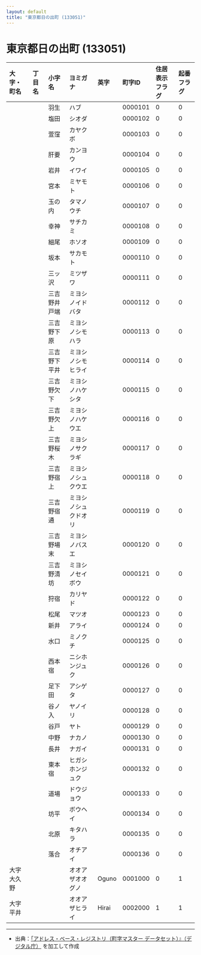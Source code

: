 ```yaml
---
layout: default
title: "東京都日の出町 (133051)"
---
```


# 東京都日の出町 (133051)

| 大字・町名 | 丁目名 | 小字名 | ヨミガナ | 英字 | 町字ID | 住居表示フラグ | 起番フラグ |
|:---|:---|:---|:---|:---|:---|:---|:---|
|  |  | 羽生 | ハブ |  | 0000101 | 0 | 0 |
|  |  | 塩田 | シオダ |  | 0000102 | 0 | 0 |
|  |  | 萱窪 | カヤクボ |  | 0000103 | 0 | 0 |
|  |  | 肝要 | カンヨウ |  | 0000104 | 0 | 0 |
|  |  | 岩井 | イワイ |  | 0000105 | 0 | 0 |
|  |  | 宮本 | ミヤモト |  | 0000106 | 0 | 0 |
|  |  | 玉の内 | タマノウチ |  | 0000107 | 0 | 0 |
|  |  | 幸神 | サチカミ |  | 0000108 | 0 | 0 |
|  |  | 細尾 | ホソオ |  | 0000109 | 0 | 0 |
|  |  | 坂本 | サカモト |  | 0000110 | 0 | 0 |
|  |  | 三ッ沢 | ミツザワ |  | 0000111 | 0 | 0 |
|  |  | 三吉野井戸端 | ミヨシノイドバタ |  | 0000112 | 0 | 0 |
|  |  | 三吉野下原 | ミヨシノシモハラ |  | 0000113 | 0 | 0 |
|  |  | 三吉野下平井 | ミヨシノシモヒライ |  | 0000114 | 0 | 0 |
|  |  | 三吉野欠下 | ミヨシノハケシタ |  | 0000115 | 0 | 0 |
|  |  | 三吉野欠上 | ミヨシノハケウエ |  | 0000116 | 0 | 0 |
|  |  | 三吉野桜木 | ミヨシノサクラギ |  | 0000117 | 0 | 0 |
|  |  | 三吉野宿上 | ミヨシノシュクウエ |  | 0000118 | 0 | 0 |
|  |  | 三吉野宿通 | ミヨシノシュクドオリ |  | 0000119 | 0 | 0 |
|  |  | 三吉野場末 | ミヨシノバスエ |  | 0000120 | 0 | 0 |
|  |  | 三吉野清坊 | ミヨシノセイボウ |  | 0000121 | 0 | 0 |
|  |  | 狩宿 | カリヤド |  | 0000122 | 0 | 0 |
|  |  | 松尾 | マツオ |  | 0000123 | 0 | 0 |
|  |  | 新井 | アライ |  | 0000124 | 0 | 0 |
|  |  | 水口 | ミノクチ |  | 0000125 | 0 | 0 |
|  |  | 西本宿 | ニシホンジュク |  | 0000126 | 0 | 0 |
|  |  | 足下田 | アシゲタ |  | 0000127 | 0 | 0 |
|  |  | 谷ノ入 | ヤノイリ |  | 0000128 | 0 | 0 |
|  |  | 谷戸 | ヤト |  | 0000129 | 0 | 0 |
|  |  | 中野 | ナカノ |  | 0000130 | 0 | 0 |
|  |  | 長井 | ナガイ |  | 0000131 | 0 | 0 |
|  |  | 東本宿 | ヒガシホンジュク |  | 0000132 | 0 | 0 |
|  |  | 道場 | ドウジョウ |  | 0000133 | 0 | 0 |
|  |  | 坊平 | ボウヘイ |  | 0000134 | 0 | 0 |
|  |  | 北原 | キタハラ |  | 0000135 | 0 | 0 |
|  |  | 落合 | オチアイ |  | 0000136 | 0 | 0 |
| 大字大久野 |  |  | オオアザオオグノ | Oguno | 0001000 | 0 | 1 |
| 大字平井 |  |  | オオアザヒライ | Hirai | 0002000 | 1 | 1 |

---

- 出典：[「アドレス・ベース・レジストリ（町字マスター データセット）』（デジタル庁）](https://www.digital.go.jp/policies/base_registry_address/) を加工して作成